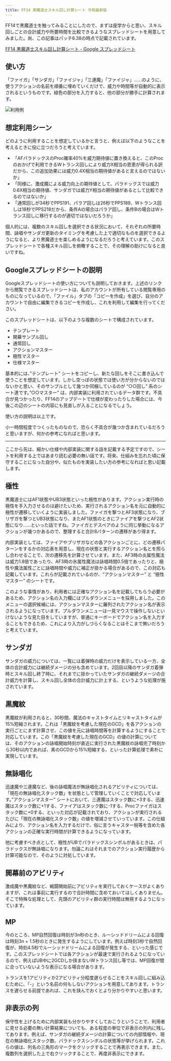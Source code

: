 ```yaml
---
title: FF14 黒魔道士スキル回し計算シート 令和最新版
---
```

FF14で黒魔道士を触ってみることにしたので、まずは座学からと思い、スキル回しごとの合計威力や所要時間を比較できるようなスプレッドシートを用意してみました。尚、この記事はパッチ6.38の時点で記載されています。

[FF14 黒魔道士スキル回し計算シート - Google スプレッドシート](https://docs.google.com/spreadsheets/d/1mj9B9xkN9WPLitULsOT0alvrgLNQy-zUKYrN7Oa_n9c/edit#gid=1058932485)

使い方
---

「ファイガ」「サンダガ」「ファイジャ」「三連魔」「ファイジャ」……のように、使うアクションの名前を順番に埋めていくだけで、威力や時間等が自動的に表示されるというものです。緑色の部分を入力すると、他の部分が勝手に計算されます。

![](https://lh3.googleusercontent.com/hGKRrYuXvNpw895lGFEEuFCXikeU1qxHwJfCA88upcS8j-v_GEPzybyZUUriNpoB-t2SQKKJ_GRUPiULH3eOoSKoJLW0X3G-A7lQmOcYWcVAB1shE8rkzZEOzqm72xlKh_pbzU06AeNQOCMm03t3Cis "利用例")

想定利用シーン
-------

どのように利用することを想定しているかと言うと、例えば以下のようなことを考えるときに役に立つだろうと考えています。

*   「AFパラドックスのProc確率40%を威力期待値に置き換えると、このProcのおかげで利用できるWトランス回しにより威力X相当の恩恵が得られる訳だから、この追加効果には威力0.4X相当の期待値があると言えるのではないか」
*   「同様に、激成魔による威力向上の期待値として、パラドックスでは威力0.6X相当の期待値、サンダガでは威力Y相当の期待値があるとして比較できるのではないか」
*   「通常回しが34秒でPPS191、パラア回しは26秒でPPS189、Wトランス回しは18秒でPPS218だから、条件Aの場合はパラア回し、条件Bの場合はWトランス回しに移行するのが適切ではないだろうか」

個人的には、複数のスキル回しを選択できる状況において、それぞれの所要時間、詠唱やサンダガ更新のタイミングを考慮した上で適切なものを選択できるようになると、より黒魔道士を楽しめるようになるだろうと考えています。このスプレッドシートで各種スキル回しを俯瞰することで、その理解の助けになると良いですね。

Googleスプレッドシートの説明
-----------------

Googleスプレッドシートの使い方についても説明しておきます。上述のリンクから閲覧できるスプレッドシートは、私のアカウントが所有している閲覧専用のものになっているので、「ファイル」タブの「コピーを作成」を選び、自分のアカウントで自由に編集できるコピーを作成し、これを利用して編集を行ってください。

このスプレッドシートは、以下のような複数のシートで構成されています。

*   テンプレート
*   開幕サンプル回し
*   通常回し
*   アクションマスター
*   極性マスター
*   仕様マスター

基本的には、”テンプレート” シートをコピーし、新たな回しをそこに書き込んで使うことを想定しています。しかし空っぽの状態では使い方が分からないのではないかと思い、そのサンプルとして幾つか同梱しているのが “○○回し” 系のシート達です。”○○マスター” は、内部実装に利用されているデータ群です。不具合が見つかったり、FF14のアップデートで仕様が変わったりした場合には、今後この辺のシートの内容にも見直しが入ることになるでしょう。

使い方の説明は以上です。

小一時間程度でつくったものなので、恐らく不具合が幾つか含まれているだろうと思いますが、何かの参考になればと思います。

* * *

ここから先は、細かい仕様や内部実装に関する話を記載する予定ですので、シートを利用する上ではあまり読む必要の無い話です。将来、仕組みを忘れた頃に保守することになった自分や、似たものを実装したい方の参考になればと思い記載します。

極性
--

黒魔道士にはAF1状態やUB3状態といった極性があります。アクション実行時の極性を手入力させるのは避けたいため、実行されるアクション名を元に自動的に極性が遷移していくように実装しました。ファイガを撃つとAF3状態になり、ブリザガを撃つとUB3状態になり、またAF1状態のときにファイアを撃つとAF2状態になり……といった話ですね。ファイガとデスペアのように同じ挙動になるアクションが幾つかあるので、整理すると合計8パターンの遷移があり得ます。

内部実装としては、ファイアやブリザガなどの各アクションごとに、どの遷移パターンをするかの対応表を用意し、現在の状態と実行するアクション名とを照らし合わせることで、次の遷移先を計算させています。また、AF3時の炎属性魔法は威力1.8倍であったり、AF3時の氷属性魔法は詠唱時間0.5倍であったりと、極性や魔法属性ごとに詠唱時間や威力に補正が掛かる場合があるので、この対応も記載しています。これらが記載されているのが、“アクションマスター” と “極性マスター” のシートです。

このような事情があり、利用者には正確なアクション名を記載してもらう必要があるため、アクション名の入力欄にはプルダウンメニューを採用しました。このメニューの選択候補には、アクションマスターに羅列されたアクション名が表示されるようになっています。プルダウンメニューは一見マウスで操作しないといけないような見た目をしていますが、普通にキーボードでアクション名を入力することもできるため、これにより入力がしづらくなることはそこまで無いだろうと考えています。

サンダガ
----

サンダガの威力については、一覧には着弾時の威力だけを表示している一方、全体の合計威力には継続ダメージの分も含めています。2回目以降のサンダガ着弾時とスキル回し終了時に、それまでに掛かっていたサンダガの継続ダメージの合計威力を計算し、スキル回し全体の合計威力に計上する、というような処理が施されています。

黒魔紋
---

黒魔紋が利用されると、30秒間、魔法のキャストタイムとリキャストタイムが15%短縮されます。これは「黒魔紋を考慮した現在のGCD」を各アクションの実行ごとにまず計算させ、この値を元に詠唱時間等を計算するようにすることで対応しています。この「黒魔紋を考慮した現在のGCD」の値の計算については、そのアクションの詠唱開始時刻が直近に実行された黒魔紋の詠唱完了時刻から30秒以内であれば、素のGCDから15%短縮する、といった計算処理で素朴に実現しています。

無詠唱化
----

迅速魔や三連魔など、後の詠唱魔法が無詠唱化されるアビリティについては、「現在の無詠唱化スタック数」を状態として管理していくことで対応しています。”アクションマスター” シートにおいて、三連魔はスタック数に+3する、迅速魔はスタック数に+1する、ファイアはスタック数に-1する、Procファイガはスタック数に+0する、といった対応が記載されており、アクションが実行されるたびに「現在の無詠唱化スタック数」の値を増減させていっています。この仕組みにより、アクション名を入力するだけで、俗に言うキャスター税等を含めた各アクションの正確な実行時間が計算できるようになっています。

他に考慮すべき点として、極性がUBでパラドックスシンボルがあるときは、パラドックスが無詠唱になります。勿論これはそれまでのアクション実行履歴から計算可能なので、そのように対処しています。

開幕前のアビリティ
---------

激成魔や黒魔紋など、戦闘開始前にアビリティを実行しておくケースがよくありますが、これは事前に実行するので合計時間に含めておいてほしくありません。そこで特殊な処理として、先頭のアビリティ群の実行時間は無視するようになっています。

MP
--

今のところ、MP自然回復は時刻が3n秒のとき、ルーシッドドリームによる回復は時刻3n + 1.5秒のときに発生するようにしています。例えば時刻3秒で自然回復が、時刻4.5秒でルーシッドドリームによる回復が発生する、といった感じです。このスプレッドシートでは各アクションが最速で実行されるようになっているので、例えばUB中に2GCDしか挟まないWトランス回し等では、MP回復が間に合っていないような表示になる場合があります。

トランスを1アビリティか2アビリティ分程度遅らせることをスキル回しに組み込むために、「-」という名前の何もしないアクションを用意してあります。トランスを遅らせる前提であれば、これを挟んでおくとより分かりやすいと思います。

非表示の列
-----

保守性を上げるために内部実装も分かりやすくしておこうということで、利用者に見せる必要の無い計算結果についても、ある程度の単位で非表示の列内に残してあります。例えば、サンダガの継続ダメージの計算についての内部情報や、現在の無詠唱化スタック数、パラドックスシンボルの状態等が挙げられます。これらの値は、列名の三角形のマークをクリックすることで再表示できます。また、複数列を選択した上で右クリックすることで、再度非表示にできます。
